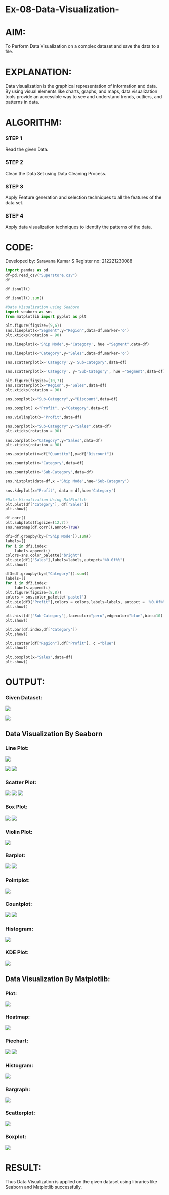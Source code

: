 # Ex-08-Data-Visualization-

# AIM:
To Perform Data Visualization on a complex dataset and save the data to a file. 

# EXPLANATION:
Data visualization is the graphical representation of information and data. By using visual elements like charts, graphs, and maps, data visualization tools provide an accessible way to see and understand trends, outliers, and patterns in data.

# ALGORITHM:
### STEP 1
Read the given Data.
### STEP 2
Clean the Data Set using Data Cleaning Process.
### STEP 3
Apply Feature generation and selection techniques to all the features of the data set.
### STEP 4
Apply data visualization techniques to identify the patterns of the data.


# CODE:
Developed by: Saravana Kumar S
Register no: 212221230088
```python
import pandas as pd
df=pd.read_csv("Superstore.csv")
df

df.isnull()

df.isnull().sum()

#Data Visualization using Seaborn
import seaborn as sns
from matplotlib import pyplot as plt

plt.figure(figsize=(9,6))
sns.lineplot(x="Segment",y="Region",data=df,marker='o')
plt.xticks(rotation = 90)

sns.lineplot(x='Ship Mode',y='Category', hue ="Segment",data=df)

sns.lineplot(x="Category",y="Sales",data=df,marker='o')

sns.scatterplot(x='Category',y='Sub-Category',data=df)

sns.scatterplot(x='Category', y='Sub-Category', hue ="Segment",data=df)

plt.figure(figsize=(10,7))
sns.scatterplot(x="Region",y="Sales",data=df)
plt.xticks(rotation = 90)

sns.boxplot(x="Sub-Category",y="Discount",data=df)

sns.boxplot( x="Profit", y="Category",data=df)

sns.violinplot(x="Profit",data=df)

sns.barplot(x="Sub-Category",y="Sales",data=df)
plt.xticks(rotation = 90)

sns.barplot(x="Category",y="Sales",data=df)
plt.xticks(rotation = 90)

sns.pointplot(x=df["Quantity"],y=df["Discount"])

sns.countplot(x="Category",data=df)

sns.countplot(x="Sub-Category",data=df)

sns.histplot(data=df,x ='Ship Mode',hue='Sub-Category')

sns.kdeplot(x="Profit", data = df,hue='Category')

#Data Visualization Using MatPlotlib
plt.plot(df['Category'], df['Sales'])
plt.show()

df.corr()
plt.subplots(figsize=(12,7))
sns.heatmap(df.corr(),annot=True)

df1=df.groupby(by=["Ship Mode"]).sum()
labels=[]
for i in df1.index:
    labels.append(i)
colors=sns.color_palette("bright")
plt.pie(df1["Sales"],labels=labels,autopct="%0.0f%%")
plt.show()

df3=df.groupby(by=["Category"]).sum()
labels=[]
for i in df3.index:
    labels.append(i) 
plt.figure(figsize=(8,8))
colors = sns.color_palette('pastel')
plt.pie(df3["Profit"],colors = colors,labels=labels, autopct = '%0.0f%%')
plt.show()

plt.hist(df["Sub-Category"],facecolor="peru",edgecolor="blue",bins=10)
plt.show()

plt.bar(df.index,df['Category'])
plt.show()

plt.scatter(df["Region"],df["Profit"], c ="blue")
plt.show() 

plt.boxplot(x="Sales",data=df)
plt.show()
```
# OUTPUT:
### Given Dataset:
![](./ot1.jpg)

![](./ot2.jpg)
## Data Visualization By Seaborn
### Line Plot:
![](./ot3.jpg)

![](./ot4.jpg)
![](./ot5.jpg)
### Scatter Plot:

![](./ot6.jpg)
![](./ot7.jpg)
![](./ot8.jpg)
### Box Plot:
![](./ot9.jpg)
![](./ot10.jpg)
### Violin Plot:
![](./ot11.jpg)
### Barplot:
![](./ot12.jpg)
![](./ot13.jpg)
### Pointplot:
![](./ot14.jpg)
### Countplot:
![](./ot15.jpg)
![](./ot16.jpg)
### Histogram:
![](./ot17.jpg)
### KDE Plot:
![](./ot18.jpg)
## Data Visualization By Matplotlib:
### Plot:
![](./ot19.jpg)
### Heatmap:
![](./ot20.jpg)
### Piechart:
![](./ot21.jpg)
![](./ot22.jpg)
### Histogram:
![](./ot23.jpg)
### Bargraph:
![](./ot24.jpg)
### Scatterplot:
![](./ot25.jpg)
### Boxplot:
![](./ot26.jpg)

# RESULT:
Thus Data Visualization is applied on the given dataset using libraries like Seaborn and Matplotlib successfully.